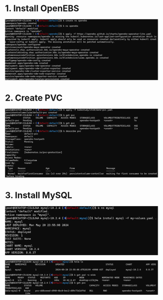 # 1. Install OpenEBS

![](images/2024-05-20-23-26-04.png)

# 2. Create PVC

![](images/2024-05-20-23-30-28.png)

# 3. Install MySQL

![](images/2024-05-20-23-56-26.png)

![](images/2024-05-20-23-57-14.png)

